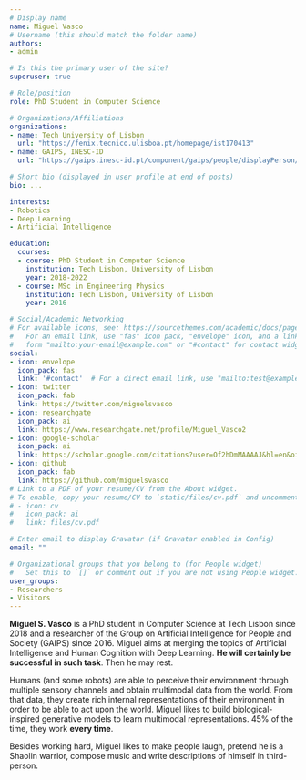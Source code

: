 ```yaml
---
# Display name
name: Miguel Vasco
# Username (this should match the folder name)
authors:
- admin

# Is this the primary user of the site?
superuser: true

# Role/position
role: PhD Student in Computer Science

# Organizations/Affiliations
organizations:
- name: Tech University of Lisbon
  url: "https://fenix.tecnico.ulisboa.pt/homepage/ist170413"
- name: GAIPS, INESC-ID
  url: "https://gaips.inesc-id.pt/component/gaips/people/displayPerson/8/84"

# Short bio (displayed in user profile at end of posts)
bio: ...

interests:
- Robotics
- Deep Learning
- Artificial Intelligence

education:
  courses:
  - course: PhD Student in Computer Science
    institution: Tech Lisbon, University of Lisbon
    year: 2018-2022
  - course: MSc in Engineering Physics
    institution: Tech Lisbon, University of Lisbon
    year: 2016

# Social/Academic Networking
# For available icons, see: https://sourcethemes.com/academic/docs/page-builder/#icons
#   For an email link, use "fas" icon pack, "envelope" icon, and a link in the
#   form "mailto:your-email@example.com" or "#contact" for contact widget.
social:
- icon: envelope
  icon_pack: fas
  link: '#contact'  # For a direct email link, use "mailto:test@example.org".
- icon: twitter
  icon_pack: fab
  link: https://twitter.com/miguelsvasco
- icon: researchgate
  icon_pack: ai
  link: https://www.researchgate.net/profile/Miguel_Vasco2
- icon: google-scholar
  icon_pack: ai
  link: https://scholar.google.com/citations?user=Of2hDmMAAAAJ&hl=en&oi=ao
- icon: github
  icon_pack: fab
  link: https://github.com/miguelsvasco
# Link to a PDF of your resume/CV from the About widget.
# To enable, copy your resume/CV to `static/files/cv.pdf` and uncomment the lines below.
# - icon: cv
#   icon_pack: ai
#   link: files/cv.pdf

# Enter email to display Gravatar (if Gravatar enabled in Config)
email: ""

# Organizational groups that you belong to (for People widget)
#   Set this to `[]` or comment out if you are not using People widget.
user_groups:
- Researchers
- Visitors
---
```


**Miguel S. Vasco** is a PhD student in Computer Science at Tech Lisbon since 2018 and a researcher of the Group on Artificial Intelligence for People and Society (GAIPS) since 2016. Miguel aims at merging the topics of Artificial Intelligence and Human Cognition with Deep Learning. **He will certainly be successful in such task**. Then he may rest.

Humans (and some robots) are able to perceive their environment through multiple sensory channels and obtain multimodal data from the world. From that data, they create rich internal representations of their environment in order to be able to act upon the world. Miguel likes to build biological-inspired generative models to learn multimodal representations. 45% of the time, they work **every time**.

Besides working hard, Miguel likes to make people laugh, pretend he is a Shaolin warrior, compose music and write descriptions of himself in third-person.
